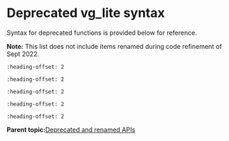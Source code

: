 # Deprecated vg\_lite syntax

Syntax for deprecated functions is provided below for reference.

**Note:** This list does not include items renamed during code refinement of Sept 2022.


```{include} ../topics/vg_lite_perspective_deprecated.md
:heading-offset: 2
```

```{include} ../topics/vg_lite_set_dither.md
:heading-offset: 2
```

```{include} ../topics/vg_lite_enable_premultiply.md
:heading-offset: 2
```

```{include} ../topics/vg_lite_disable_premultiply.md
:heading-offset: 2
```

```{include} ../topics/vg_lite_set_premultiply.md
:heading-offset: 2
```

**Parent topic:**[Deprecated and renamed APIs](../topics/deprecated_and_renamed_apis.md)

